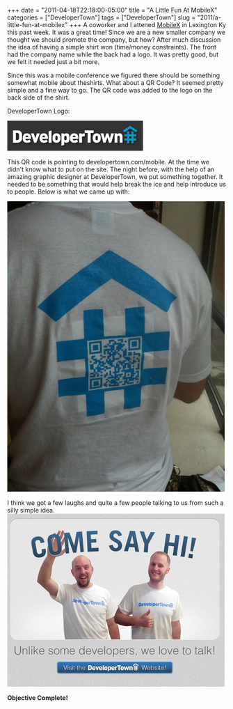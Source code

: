 +++
date = "2011-04-18T22:18:00-05:00"
title = "A Little Fun At MobileX"
categories = ["DeveloperTown"]
tags = ["DeveloperTown"]
slug = "2011/a-little-fun-at-mobilex"
+++
A coworker and I attened [MobileX](http://mobilexconference.com/lexington2011/) in Lexington Ky this past week. It was a great time!
Since we are a new smaller company we thought we should promote the company, but how? After much discussion the idea of having a simple shirt won (time/money constraints). The front had the company name while the back had a logo. It was pretty good, but we felt it needed just a bit more.

Since this was a mobile conference we figured there should be something somewhat mobile about theshirts. What about a QR Code? It seemed pretty simple and a fine way to go. The QR code was added to the logo on the back side of the shirt.

DeveloperTown Logo:

![DeveloperTown with # house](/images/24845098-Screen_shot_2011-04-18_at_2.16.04_PM.png)


This QR code is pointing to developertown.com/mobile. At the time we didn't know what to put on the site. The night before, with the help of an amazing graphic designer at DeveloperTown, we put something together. It needed to be something that would help break the ice and help introduce us to people. Below is what we came up with:

![DeveloperTown shirt with # house on the back](/images/24844060-photo_500.png)

I think we got a few laughs and quite a few people talking to us from such a silly simple idea.
![Come say hi to us. Unlike some developers we love to talk image](/images/24840821-Screen_shot_2011-04-18_at_11.53.20_AM_500.png)


**Objective Complete!**
